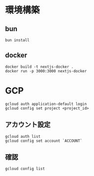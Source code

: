 # 環境構築
## bun
```
bun install
```

## docker
```
docker build -t nextjs-docker .
docker run -p 3000:3000 nextjs-docker
```

# GCP
```
gcloud auth application-default login
gcloud config set project <project_id>
```
## アカウント設定
```
gcloud auth list
gcloud config set account `ACCOUNT`
```

## 確認
```
gcloud config list
```